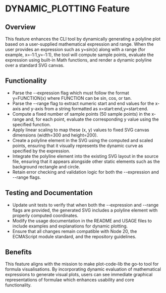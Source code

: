 # DYNAMIC_PLOTTING Feature

## Overview
This feature enhances the CLI tool by dynamically generating a polyline plot based on a user-supplied mathematical expression and range. When the user provides an expression such as y=sin(x) along with a range (for example, x=-1:1,y=-1:1), the tool will compute sample points, evaluate the expression using built-in Math functions, and render a dynamic polyline over a standard SVG canvas.

## Functionality
- Parse the --expression flag which must follow the format y=FUNCTION(x) where FUNCTION can be sin, cos, or tan.
- Parse the --range flag to extract numeric start and end values for the x-axis and y-axis from a string formatted as x=start:end,y=start:end.
- Compute a fixed number of sample points (50 sample points) in the x-range and, for each point, evaluate the corresponding y value using the specified function.
- Apply linear scaling to map these (x, y) values to fixed SVG canvas dimensions (width=300 and height=200).
- Create a polyline element in the SVG using the computed and scaled points, ensuring that it visually represents the dynamic curve as specified by the expression.
- Integrate the polyline element into the existing SVG layout in the source file, ensuring that it appears alongside other static elements such as the background rectangle and circle.
- Retain error checking and validation logic for both the --expression and --range flags.

## Testing and Documentation
- Update unit tests to verify that when both the --expression and --range flags are provided, the generated SVG includes a polyline element with properly computed coordinates.
- Modify the usage documentation in the README and USAGE files to include examples and explanations for dynamic plotting.
- Ensure that all changes remain compatible with Node 20, the ECMAScript module standard, and the repository guidelines.

## Benefits
This feature aligns with the mission to make plot-code-lib the go-to tool for formula visualisations. By incorporating dynamic evaluation of mathematical expressions to generate visual plots, users can see immediate graphical representations of formulae which enhances usability and core functionality.
